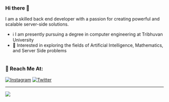 <h3>Hi there 👋</h1>
<p> I am a skilled back end developer with a passion for creating powerful and scalable server-side solutions.</p>

- ℹ   I am presently pursuing a degree in computer engineering at Tribhuvan University
- 🚀 Interested in exploring the fields of Artificial Intelligence, Mathematics, and Server Side problems


# <h3>📍 Reach Me At:</h3>
[![Instagram](https://img.shields.io/badge/Instagram-%23E4405F.svg?logo=Instagram&logoColor=white)](https://instagram.com/imaavash) [![Twitter](https://img.shields.io/badge/Twitter-%231DA1F2.svg?logo=Twitter&logoColor=white)](https://twitter.com/iaavas) 

---
[![](https://visitcount.itsvg.in/api?id=iaavas&icon=0&color=0)](https://visitcount.itsvg.in)


